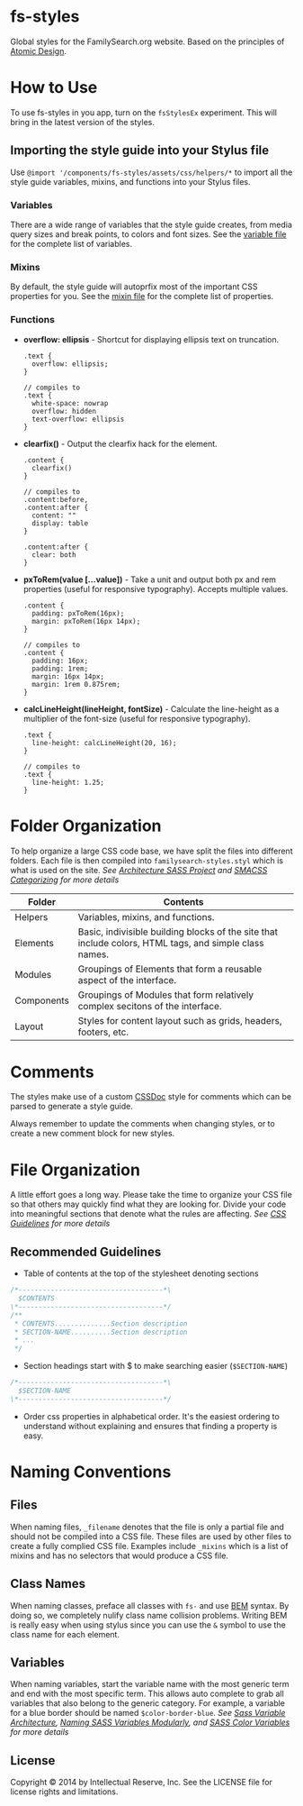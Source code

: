 fs-styles
=========
Global styles for the FamilySearch.org website. Based on the principles of [Atomic Design](http://bradfrost.com/blog/post/atomic-web-design/).

# How to Use

To use fs-styles in you app, turn on the `fsStylesEx` experiment. This will bring in the latest version of the styles.

## Importing the style guide into your Stylus file

Use `@import '/components/fs-styles/assets/css/helpers/*` to import all the style guide variables, mixins, and functions into your Stylus files.

### Variables

There are a wide range of variables that the style guide creates, from media query sizes and break points, to colors and font sizes. See the [variable file](assets/css/helpers/_variables.styl) for the complete list of variables.

### Mixins

By default, the style guide will autoprfix most of the important CSS properties for you. See the [mixin file](assets/css/helpers/_mixins.styl) for the complete list of properties.

### Functions

- **overflow: ellipsis** - Shortcut for displaying ellipsis text on truncation.

  ```stylus
  .text {
    overflow: ellipsis;
  }

  // compiles to
  .text {
    white-space: nowrap
    overflow: hidden
    text-overflow: ellipsis
  }
  ```

- **clearfix()** - Output the clearfix hack for the element.

  ```stylus
  .content {
    clearfix()
  }

  // compiles to
  .content:before,
  .content:after {
    content: ""
    display: table
  }

  .content:after {
    clear: both
  }
  ```

- **pxToRem(value [...value])** - Take a unit and output both px and rem properties (useful for responsive typography). Accepts multiple values.

  ```stylus
  .content {
    padding: pxToRem(16px);
    margin: pxToRem(16px 14px);
  }

  // compiles to
  .content {
    padding: 16px;
    padding: 1rem;
    margin: 16px 14px;
    margin: 1rem 0.875rem;
  }
  ```

- **calcLineHeight(lineHeight, fontSize)** - Calculate the line-height as a multiplier of the font-size (useful for responsive typography).

  ```stylus
  .text {
    line-height: calcLineHeight(20, 16);
  }

  // compiles to
  .text {
    line-height: 1.25;
  }
  ```

# Folder Organization
To help organize a large CSS code base, we have split the files into different folders. Each file is then compiled into `familysearch-styles.styl` which is what is used on the site.
*See [Architecture SASS Project](http://www.sitepoint.com/architecture-sass-project/) and [SMACSS Categorizing](http://smacss.com/book/categorizing) for more details*

Folder     | Contents
-----------|---------
Helpers    | Variables, mixins, and functions.
Elements   | Basic, indivisible building blocks of the site that include colors, HTML tags, and simple class names.
Modules    | Groupings of Elements that form a reusable aspect of the interface.
Components | Groupings of Modules that form relatively complex secitons of the interface.
Layout     | Styles for content layout such as grids, headers, footers, etc.

# Comments
The styles make use of a custom [CSSDoc](CSSDoc.md) style for comments which can be parsed to generate a style guide.

Always remember to update the comments when changing styles, or to create a new comment block for new styles.

# File Organization
A little effort goes a long way. Please take the time to organize your CSS file so that others may quickly find what they are looking for. Divide your code into meaningful sections that denote what the rules are affecting.
*See [CSS Guidelines](https://github.com/csswizardry/CSS-Guidelines) for more details*

## Recommended Guidelines
- Table of contents at the top of the stylesheet denoting sections
```javascript
/*------------------------------------*\
  $CONTENTS
\*------------------------------------*/
/**
 * CONTENTS..............Section description
 * SECTION-NAME..........Section description
 * ...
 */
```
- Section headings start with $ to make searching easier (`$SECTION-NAME`)
```javascript
/*------------------------------------*\
  $SECTION-NAME
\*------------------------------------*/
```
- Order css properties in alphabetical order. It's the easiest ordering to understand without explaining and ensures that finding a property is easy.

# Naming Conventions

## Files
When naming files, `_filename` denotes that the file is only a partial file and should not be compiled into a CSS file. These files are used by other files to create a fully complied CSS file. Examples include `_mixins` which is a list of mixins and has no selectors that would produce a CSS file.

## Class Names
When naming classes, preface all classes with `fs-` and use [BEM](http://csswizardry.com/2013/01/mindbemding-getting-your-head-round-bem-syntax/) syntax. By doing so, we completely nulify class name collision problems. Writing BEM is really easy when using stylus since you can use the `&` symbol to use the class name for each element.

## Variables
When naming variables, start the variable name with the most generic term and end with the most specific term. This allows auto complete to grab all variables that also belong to the generic category. For example, a variable for a blue border should be named `$color-border-blue`.
*See [Sass Variable Architecture](http://peteschuster.com/2014/02/sass-variable-architecture/), [Naming SASS Variables Modularly](http://webdesign.tutsplus.com/articles/quick-tip-name-your-sass-variables-modularly--webdesign-13364), and [SASS Color Variables](http://sachagreif.com/sass-color-variables/) for more details*

## License
Copyright © 2014 by Intellectual Reserve, Inc. See the LICENSE file for license rights and limitations.
